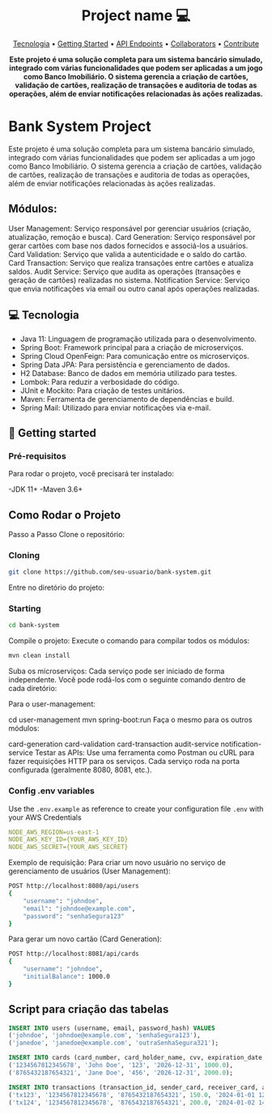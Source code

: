 <h1 align="center" style="font-weight: bold;">Project name 💻</h1>

<p align="center">
 <a href="#tech">Tecnologia</a> • 
 <a href="#started">Getting Started</a> • 
  <a href="#routes">API Endpoints</a> •
 <a href="#colab">Collaborators</a> •
 <a href="#contribute">Contribute</a>
</p>

<p align="center">
    <b>Este projeto é uma solução completa para um sistema bancário simulado, integrado com várias funcionalidades que podem ser aplicadas a um jogo como Banco Imobiliário. O sistema gerencia a criação de cartões, validação de cartões, realização de transações e auditoria de todas as operações, além de enviar notificações relacionadas às ações realizadas.</b>
</p>

# Bank System Project
Este projeto é uma solução completa para um sistema bancário simulado, integrado com várias funcionalidades que podem ser aplicadas a um jogo como Banco Imobiliário. O sistema gerencia a criação de cartões, validação de cartões, realização de transações e auditoria de todas as operações, além de enviar notificações relacionadas às ações realizadas.

## Módulos:
User Management: Serviço responsável por gerenciar usuários (criação, atualização, remoção e busca).
Card Generation: Serviço responsável por gerar cartões com base nos dados fornecidos e associá-los a usuários.
Card Validation: Serviço que valida a autenticidade e o saldo do cartão.
Card Transaction: Serviço que realiza transações entre cartões e atualiza saldos.
Audit Service: Serviço que audita as operações (transações e geração de cartões) realizadas no sistema.
Notification Service: Serviço que envia notificações via email ou outro canal após operações realizadas.


<h2 id="Tecnologia">💻 Tecnologia</h2>

- Java 11: Linguagem de programação utilizada para o desenvolvimento.
- Spring Boot: Framework principal para a criação de microserviços.
- Spring Cloud OpenFeign: Para comunicação entre os microserviços.
- Spring Data JPA: Para persistência e gerenciamento de dados.
- H2 Database: Banco de dados em memória utilizado para testes.
- Lombok: Para reduzir a verbosidade do código.
- JUnit e Mockito: Para criação de testes unitários.
- Maven: Ferramenta de gerenciamento de dependências e build.
- Spring Mail: Utilizado para enviar notificações via e-mail.


<h2 id="started">🚀 Getting started</h2>
<h3>Pré-requisitos</h3>
Para rodar o projeto, você precisará ter instalado:

-JDK 11+
-Maven 3.6+

## Como Rodar o Projeto
Passo a Passo
Clone o repositório:

<h3>Cloning</h3>

```bash
git clone https://github.com/seu-usuario/bank-system.git
```

Entre no diretório do projeto:

<h3>Starting</h3>

```bash
cd bank-system
```
Compile o projeto: Execute o comando para compilar todos os módulos:

```bash
mvn clean install
```
Suba os microserviços: Cada serviço pode ser iniciado de forma independente. Você pode rodá-los com o seguinte comando dentro de cada diretório:

Para o user-management:

cd user-management
mvn spring-boot:run
Faça o mesmo para os outros módulos:

card-generation
card-validation
card-transaction
audit-service
notification-service
Testar as APIs: Use uma ferramenta como Postman ou cURL para fazer requisições HTTP para os serviços. Cada serviço roda na porta configurada (geralmente 8080, 8081, etc.).

<h3>Config .env variables</h2>

Use the `.env.example` as reference to create your configuration file `.env` with your AWS Credentials

```yaml
NODE_AWS_REGION=us-east-1
NODE_AWS_KEY_ID={YOUR_AWS_KEY_ID}
NODE_AWS_SECRET={YOUR_AWS_SECRET}
```

Exemplo de requisição:
Para criar um novo usuário no serviço de gerenciamento de usuários (User Management):

```bash
POST http://localhost:8080/api/users
{
    "username": "johndoe",
    "email": "johndoe@example.com",
    "password": "senhaSegura123"
}
```
Para gerar um novo cartão (Card Generation):

```bash
POST http://localhost:8081/api/cards
{
    "username": "johndoe",
    "initialBalance": 1000.0
}

```

## Script para criação das tabelas
```sql
INSERT INTO users (username, email, password_hash) VALUES 
('johndoe', 'johndoe@example.com', 'senhaSegura123'),
('janedoe', 'janedoe@example.com', 'outraSenhaSegura321');

INSERT INTO cards (card_number, card_holder_name, cvv, expiration_date, balance) VALUES 
('1234567812345678', 'John Doe', '123', '2026-12-31', 1000.0),
('8765432187654321', 'Jane Doe', '456', '2026-12-31', 2000.0);

INSERT INTO transactions (transaction_id, sender_card, receiver_card, amount, timestamp) VALUES 
('tx123', '1234567812345678', '8765432187654321', 150.0, '2024-01-01 12:00:00'),
('tx124', '1234567812345678', '8765432187654321', 200.0, '2024-01-02 14:30:00');


